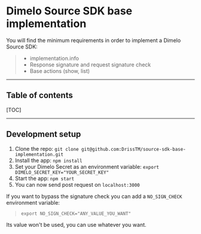 Dimelo Source SDK base implementation
===================

You will find the minimum requirements in order to implement a Dimelo Source SDK:
> - implementation.info
> - Response signature and request signature check
> - Base actions (show, list)

------------

Table of contents
-------------
[TOC]

------------

Development setup
----------------

1. Clone the repo: `git clone git@github.com:DrissTM/source-sdk-base-implementation.git`
2. Install the app: `npm install`
3. Set your Dimelo Secret as an environment variable: `export DIMELO_SECRET_KEY="YOUR_SECRET_KEY"`
4. Start the app: `npm start`
5. You can now send post request on `localhost:3000`

If you want to bypass the signature check you can add a `NO_SIGN_CHECK` environment variable:
> `export NO_SIGN_CHECK="ANY_VALUE_YOU_WANT"`

Its value won't be used, you can use whatever you want. 
